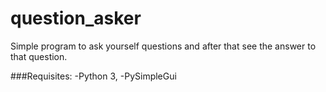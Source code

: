 # question_asker
Simple program to ask yourself questions and after that see the answer to that question.

###Requisites:
-Python 3,
-PySimpleGui
